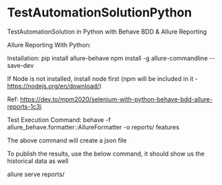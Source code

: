 # TestAutomationSolutionPython
TestAutomationSolution in Python with Behave BDD &amp; Allure Reporting 

Allure Reporting With Python: 

Installation: 
pip install allure-behave
npm install -g allure-commandline --save-dev

If Node is not installed, install node first (npm will be included in it - https://nodejs.org/en/download/) 


Ref: https://dev.to/mpm2020/selenium-with-python-behave-bdd-allure-reports-1c3i


Test Execution Command: 
behave -f allure_behave.formatter::AllureFormatter -o reports/ features

The above command will create a json file 

To publish the results, use the below command, it should show us the historical data as well 

allure serve reports/
